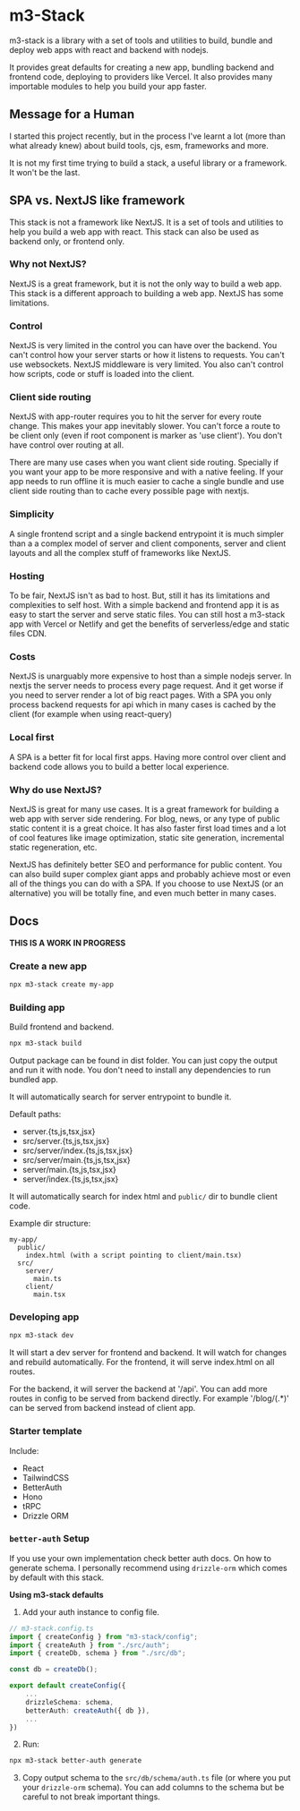 # m3-Stack

m3-stack is a library with a set of tools and utilities to build, bundle and deploy web apps with react
and backend with nodejs.

It provides great defaults for creating a new app, bundling backend and frontend code, deploying to providers like Vercel.
It also provides many importable modules to help you build your app faster.

## Message for a Human

I started this project recently, but in the process I've learnt a lot (more than what already knew) about build tools, cjs, esm,
frameworks and more.

It is not my first time trying to build a stack, a useful library or a framework. It won't be the last.

## SPA vs. NextJS like framework

This stack is not a framework like NextJS. It is a set of tools and utilities to help you build a web app with react.
This stack can also be used as backend only, or frontend only.

### Why not NextJS?

NextJS is a great framework, but it is not the only way to build a web app. This stack is a different approach to building a web app.
NextJS has some limitations.

### Control

NextJS is very limited in the control you can have over the backend. You can't control how your
server starts or how it listens to requests. You can't use websockets. NextJS middleware is very limited.
You also can't control how scripts, code or stuff is loaded into the client.

### Client side routing

NextJS with app-router requires you to hit the server for every route change. This makes
your app inevitably slower. You can't force a route to be client only
(even if root component is marker as 'use client'). You don't have control over routing at all.

There are many use cases when you want client side routing. Specially if you want your app to
be more responsive and with a native feeling. If your app needs to run offline it is much easier
to cache a single bundle and use client side routing than to cache every possible page with nextjs.

### Simplicity

A single frontend script and a single backend entrypoint it is much simpler than a a complex model
of server and client components, server and client layouts and all the complex stuff of frameworks like NextJS.

### Hosting

To be fair, NextJS isn't as bad to host. But, still it has its limitations and complexities to self host. With
a simple backend and frontend app it is as easy to start the server and serve static files. You can still host
a m3-stack app with Vercel or Netlify and get the benefits of serverless/edge and static files CDN.

### Costs

NextJS is unarguably more expensive to host than a simple nodejs server. In nextjs the server needs to process every
page request. And it get worse if you need to server render a lot of big react pages. With a SPA you only process
backend requests for api which in many cases is cached by the client (for example when using react-query)

### Local first

A SPA is a better fit for local first apps. Having more control over client and backend code allows you to
build a better local experience.

### Why do use NextJS?

NextJS is great for many use cases. It is a great framework for building a web app with server side rendering.
For blog, news, or any type of public static content it is a great choice. It has also faster first load times
and a lot of cool features like image optimization, static site generation, incremental static regeneration, etc.

NextJS has definitely better SEO and performance for public content. You can also build super complex giant apps
and probably achieve most or even all of the things you can do with a SPA. If you choose to use NextJS (or an alternative)
you will be totally fine, and even much better in many cases.

## Docs

**THIS IS A WORK IN PROGRESS**

### Create a new app

```bash
npx m3-stack create my-app
```

### Building app

Build frontend and backend.

```bash
npx m3-stack build
```

Output package can be found in dist folder. You can just copy the output and run it with node.
You don't need to install any dependencies to run bundled app.

It will automatically search for server entrypoint to bundle it.

Default paths:

- server.{ts,js,tsx,jsx}
- src/server.{ts,js,tsx,jsx}
- src/server/index.{ts,js,tsx,jsx}
- src/server/main.{ts,js,tsx,jsx}
- server/main.{ts,js,tsx,jsx}
- server/index.{ts,js,tsx,jsx}

It will automatically search for index html and `public/` dir to bundle client code.

Example dir structure:

```
my-app/
  public/
    index.html (with a script pointing to client/main.tsx)
  src/
    server/
      main.ts
    client/
      main.tsx
```

### Developing app

```bash
npx m3-stack dev
```

It will start a dev server for frontend and backend. It will watch for changes and rebuild automatically.
For the frontend, it will serve index.html on all routes.

For the backend, it will server the backend at '/api'. You can add more routes in config to be served from backend directly.
For example '/blog/(.\*)' can be served from backend instead of client app.

### Starter template

Include:

- React
- TailwindCSS
- BetterAuth
- Hono
- tRPC
- Drizzle ORM

### `better-auth` Setup

If you use your own implementation check better auth docs. On how to generate schema. I personally recommend using `drizzle-orm` which comes
by default with this stack.

**Using m3-stack defaults**

1. Add your auth instance to config file.

```ts
// m3-stack.config.ts
import { createConfig } from "m3-stack/config";
import { createAuth } from "./src/auth";
import { createDb, schema } from "./src/db";

const db = createDb();

export default createConfig({
    ...
    drizzleSchema: schema,
    betterAuth: createAuth({ db }),
    ...
})
```

2. Run:

```bash
npx m3-stack better-auth generate
```

3. Copy output schema to the `src/db/schema/auth.ts` file (or where you put your `drizzle-orm` schema).
   You can add columns to the schema but be careful to not break important things.
